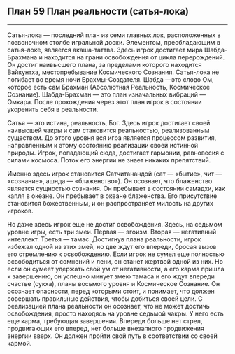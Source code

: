 ## План 59 План реальности (сатья-лока) 


---
Сатья-лока — последний план из семи главных лок, расположенных в позвоночном столбе игральной доски. Элементом, преобладающим в сатья-локе, являегся акаша-таттва. Здесь игрок достигает мира Шабда-Брахмана и находится на грани освобождения от цикла перерождений. Он достиг наивысшего плана, за пределами которого находится Вайкунтха, местопребывание Космического Сознания. Сатья-лока не погибает во время ночи Брахмы-Создателя. Шабда —это слово Ом, которое есть сам Брахман (Абсолютная Реальность, Космическое Сознание). Шабда-Брахман — это план изначальных вибраций — Омкара. После прохождения через этот план игрок в состоянии укоренить себя в реальности. 

Сатья — это истина, реальность, Бог. Здесь игрок достигает своей наивысшей чакры и сам становится реальностью, реализованным существом. До этого уровня вся игра является процессом развития, направленным к этому состоянию реализации своей истинной природы. Игрок, попадающий сюда, достигает гармонии, равновесия с силами космоса. Поток его энергии не знает никаких препятствий. 

Именно здесь игрок становится Сатчитанандой (сат — «бытие», чит — «сознание», ашнда — «блаженство»). Он осознает, что блаженство является сущностью сознания. Он пребывает в состоянии самадхи, как капля в океане. Он пребывает в океане блаженства. Его присутствие становится божественным, и он распространяет милость на других игроков. 

Но даже здесь игрок еще не достиг освобождения. Здесь, на седьмом уровне игры, есть три змеи. Первая — эгоизм. Вторая — негативный интеллект. Третья — тамас. Достигнув плана реальности, игрок избежал одной из этих змей, но две ждут его впереди, бросая вызов его стремлению к освобождению. Если игрок не сумел еще полностью освободиться от сомнений и лени, он станет жертвой одной из них. Но если он сумеет удержать свой ум от негативности, а его карма пришла к завершению, он успешно минует змею тамаса и его ждут впереди счастье (сукха), планы восьмого уровня и Космическое Сознание. Он осознает опасности, перед которыми стоит, и понимает, что должен совершать правильные действия, чтобы добиться своей цели. С реализацией плана реальности он осознает, что не может достичь освобождения, просто находясь на уровне седьмой чакры. У него есть еще карма, требующая завершения. Впереди больше нет стрел, продвигающих его вперед, нет больше внезапного продвижения энергии вверх. Он должен пройти свой путь в соответствии со своей кармой.
